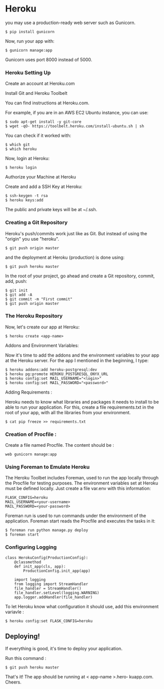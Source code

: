 # Heroku

you may use a production-ready web server such as Gunicorn.

``$ pip install gunicorn``

Now, run your app with:

``$ gunicorn manage:app``

Gunicorn uses port 8000 instead of 5000.

### Heroku Setting Up

Create an account at Heroku.com

Install Git and Heroku Toolbelt

You can find instructions at Heroku.com.

For example, if you are in an AWS EC2 Ubuntu instance, you can use:

````
$ sudo apt-get install -y git-core
$ wget -qO- https://toolbelt.heroku.com/install-ubuntu.sh | sh
````

You can check if it worked with:

````
$ which git
$ which heroku
````

Now, login at Heroku:

``$ heroku login``

Authorize your Machine at Heroku

Create and add a SSH Key at Heroku:

````
$ ssh-keygen -t rsa
$ heroku keys:add
````

The public and private keys will be at ~/.ssh.

### Creating a Git Repository

Heroku's push/commits work just like as Git. But instead of using the "origin" you use "heroku".

``$ git push origin master``

and the deployment at Heroku (production) is done using:

``$ git push heroku master``

In the root of your project, go ahead and create a Git repository, commit, add, push:

````
$ git init
$ git add -A
$ git commit -m "First commit"
$ git push origin master
````

### The Heroku Repository

Now, let's create our app at Heroku:

``$ heroku create <app-name>``

Addons and Environment Variables:

Now it's time to add the addons and the environment variables to your app at the Heroku server. For the app I mentioned in the beginning, I type:

````
$ heroku addons:add heroku-postgresql:dev
$ heroku pg:promote HEROKU_POSTGRESQL_ONYX_URL
$ heroku config:set MAIL_USERNAME="<login>"
$ heroku config:set MAIL_PASSWORD="<password>"
````

Adding Requirements :

Heroku needs to know what libraries and packages it needs to install to be able to run your application. For this, create a file requirements.txt in the root of your app, with all the libraries from your environment.

``$ cat pip freeze >> requirements.txt``

### Creation of Procfile :

Create a file named Procfile. The content should be :

``web gunicorn manage:app``

### Using Foreman to Emulate Heroku

The Heroku Toolbet includes Foreman, used to run the app locally through the Procfile for testing purposes. The environment variables set at Heroku must be defined locally. Just create a file var.env with this information:

````
FLASK_CONFIG=heroku
MAIL_USERNAME=<your-username>
MAIL_PASSWORD=<your-password>
````

Foreman run is used to run commands under the environment of the application. Foreman start reads the Procfile and executes the tasks in it:

````
$ foreman run python manage.py deploy
$ foreman start
````

### Configuring Logging

````
class HerokuConfig(ProductionConfig):
    @classmethod
    def init_app(cls, app):
        ProductionConfig.init_app(app)

    import logging
    from logging import StreamHandler
    file_handler = StreamHandler()
    file_handler.setLevel(logging.WARNING)
    app.logger.addHandler(file_handler)
````
To let Heroku know what configuration it should use, add this environment variavle :

``$ heroku config:set FLASK_CONFIG=heroku``

## Deploying!

If everything is good, it's time to deploy your application.

Run this command :

``$ git push heroku master``

That's it! The app should be running at < app-name >.hero‐
kuapp.com. 
Cheers.
